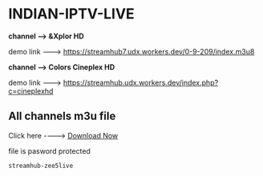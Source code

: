 # INDIAN-IPTV-LIVE


**channel --> &Xplor HD**

demo link ---> https://streamhub7.udx.workers.dev/0-9-209/index.m3u8

**channel --> Colors Cineplex HD**

demo link ---> https://streamhub.udx.workers.dev/index.php?c=cineplexhd

## All channels m3u file
Click here ----> [Download Now](https://shrinkme.info/indian-iptv)

file is pasword protected
```
streamhub-zee5live
```


